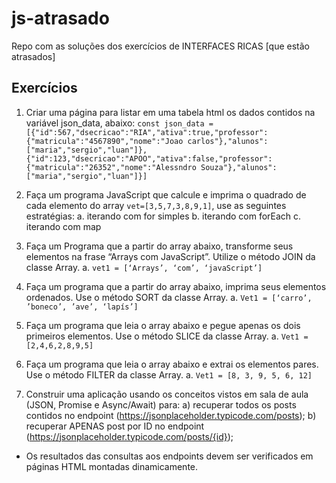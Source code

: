 # js-atrasado
Repo com as soluções dos exercícios de INTERFACES RICAS [que estão atrasados]

## Exercícios
1. Criar uma página para listar em uma tabela html os dados contidos na variável json_data, abaixo:
`const json_data = [{"id":567,"dsecricao":"RIA","ativa":true,"professor":{"matricula":"4567890","nome":"Joao carlos"},"alunos":["maria","sergio","luan"]},{"id":123,"dsecricao":"APOO","ativa":false,"professor":{"matricula":"26352","nome":"Alessndro Souza"},"alunos":["maria","sergio","luan"]}]`

1. Faça um programa JavaScript que calcule e imprima o quadrado de cada elemento do array `vet=[3,5,7,3,8,9,1]`, use as seguintes estratégias:
a. iterando com for simples
b. iterando com forEach
c. iterando com map

1. Faça um Programa que a partir do array abaixo, transforme seus elementos na frase “Arrays com JavaScript”. Utilize o método JOIN da classe Array.
a. `vet1 = [‘Arrays’, ‘com’, ‘javaScript’]`

1. Faça um programa que a partir do array abaixo, imprima seus elementos ordenados. Use o método SORT
da classe Array.
a. `Vet1 = [‘carro’, ’boneco’, ’ave’, ‘lapís’]`

1. Faça um programa que leia o array abaixo e pegue apenas os dois primeiros elementos. Use o método SLICE
da classe Array.
a. `Vet1 = [2,4,6,2,8,9,5]`

1. Faça um programa que leia o array abaixo e extrai os elementos pares. Use o método FILTER da classe Array.
a. `Vet1 = [8, 3, 9, 5, 6, 12]`

1. Construir uma aplicação usando os conceitos vistos em sala de aula (JSON, Promise e Async/Await) para:
a) recuperar todos os posts contidos no endpoint (https://jsonplaceholder.typicode.com/posts);
b) recuperar APENAS post por ID  no endpoint (https://jsonplaceholder.typicode.com/posts/{id});
* Os resultados das consultas aos endpoints devem ser verificados em páginas HTML montadas dinamicamente.
